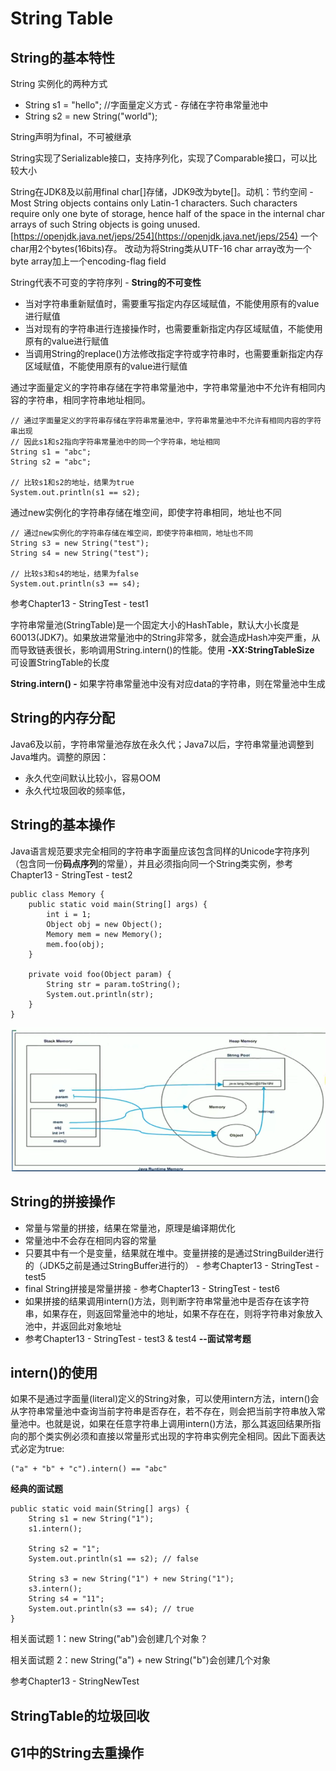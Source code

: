 # String Table

## String的基本特性

String 实例化的两种方式

* String s1 = "hello"; //字面量定义方式 - 存储在字符串常量池中
* String s2 = new String\("world"\);

String声明为final，不可被继承

String实现了Serializable接口，支持序列化，实现了Comparable接口，可以比较大小

String在JDK8及以前用final char\[\]存储，JDK9改为byte\[\]。动机：节约空间 - Most String objects contains only Latin-1 characters. Such characters require only one byte of storage, hence half of the space in the internal char arrays of such String objects is going unused. [https://openjdk.java.net/jeps/254](https://openjdk.java.net/jeps/254) 一个char用2个bytes\(16bits\)存。 改动为将String类从UTF-16 char array改为一个byte array加上一个encoding-flag field

String代表不可变的字符序列 - **String的不可变性**

* 当对字符串重新赋值时，需要重写指定内存区域赋值，不能使用原有的value进行赋值
* 当对现有的字符串进行连接操作时，也需要重新指定内存区域赋值，不能使用原有的value进行赋值
* 当调用String的replace\(\)方法修改指定字符或字符串时，也需要重新指定内存区域赋值，不能使用原有的value进行赋值

通过字面量定义的字符串存储在字符串常量池中，字符串常量池中不允许有相同内容的字符串，相同字符串地址相同。

```text
// 通过字面量定义的字符串存储在字符串常量池中，字符串常量池中不允许有相同内容的字符串出现
// 因此s1和s2指向字符串常量池中的同一个字符串，地址相同
String s1 = "abc";
String s2 = "abc";

// 比较s1和s2的地址，结果为true
System.out.println(s1 == s2);
```

 通过new实例化的字符串存储在堆空间，即使字符串相同，地址也不同

```text
// 通过new实例化的字符串存储在堆空间，即使字符串相同，地址也不同
String s3 = new String("test");
String s4 = new String("test");

// 比较s3和s4的地址，结果为false
System.out.println(s3 == s4);
```

 参考Chapter13 - StringTest - test1

字符串常量池\(StringTable\)是一个固定大小的HashTable，默认大小长度是60013\(JDK7\)。如果放进常量池中的String非常多，就会造成Hash冲突严重，从而导致链表很长，影响调用String.intern\(\)的性能。使用 **-XX:StringTableSize** 可设置StringTable的长度

**String.intern\(\) -** 如果字符串常量池中没有对应data的字符串，则在常量池中生成

## String的内存分配

Java6及以前，字符串常量池存放在永久代；Java7以后，字符串常量池调整到Java堆内。调整的原因：

* 永久代空间默认比较小，容易OOM
* 永久代垃圾回收的频率低，

## String的基本操作

Java语言规范要求完全相同的字符串字面量应该包含同样的Unicode字符序列（包含同一份**码点序列**的常量），并且必须指向同一个String类实例，参考Chapter13 - StringTest - test2

```text
public class Memory {
    public static void main(String[] args) {
        int i = 1;
        Object obj = new Object();
        Memory mem = new Memory();
        mem.foo(obj);
    }

    private void foo(Object param) {
        String str = param.toString();
        System.out.println(str);
    }
}
```

 

![](.gitbook/assets/screen-shot-2021-09-25-at-8.49.08-pm.png)

## String的拼接操作

* 常量与常量的拼接，结果在常量池，原理是编译期优化
* 常量池中不会存在相同内容的常量
* 只要其中有一个是变量，结果就在堆中。变量拼接的是通过StringBuilder进行的（JDK5之前是通过StringBuffer进行的） - 参考Chapter13 - StringTest - test5
* final String拼接是常量拼接 - 参考Chapter13 - StringTest - test6 
* 如果拼接的结果调用intern\(\)方法，则判断字符串常量池中是否存在该字符串，如果存在，则返回常量池中的地址，如果不存在在，则将字符串对象放入池中，并返回此对象地址
* 参考Chapter13 - StringTest - test3 & test4 **--面试常考题**

## intern\(\)的使用

如果不是通过字面量\(literal\)定义的String对象，可以使用intern方法，intern\(\)会从字符串常量池中查询当前字符串是否存在，若不存在，则会把当前字符串放入常量池中。也就是说，如果在任意字符串上调用intern\(\)方法，那么其返回结果所指向的那个类实例必须和直接以常量形式出现的字符串实例完全相同。因此下面表达式必定为true:

```text
("a" + "b" + "c").intern() == "abc"
```

**经典的面试题**

```text
public static void main(String[] args) {
    String s1 = new String("1");
    s1.intern();

    String s2 = "1";
    System.out.println(s1 == s2); // false

    String s3 = new String("1") + new String("1");
    s3.intern();
    String s4 = "11";
    System.out.println(s3 == s4); // true
}
```

 相关面试题 1：new String\("ab"\)会创建几个对象？

相关面试题 2：new String\("a"\) + new String\("b"\)会创建几个对象

参考Chapter13 - StringNewTest

## StringTable的垃圾回收

## G1中的String去重操作

